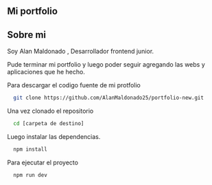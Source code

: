 ## Mi portfolio

## Sobre mi

Soy Alan Maldonado , Desarrollador frontend junior.

Pude terminar mi portfolio y luego poder seguir agregando las webs y aplicaciones que he hecho.

Para descargar el codigo fuente de mi protfolio

```bash
  git clone https://github.com/AlanMaldonado25/portfolio-new.git
```

Una vez clonado el repositorio

```bash
  cd [carpeta de destino]
```

Luego instalar las dependencias.

```bash
  npm install
```

Para ejecutar el proyecto

```bash
  npm run dev
```
